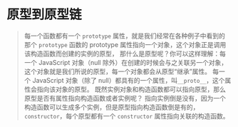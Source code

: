 # 原型到原型链

> 每一个函数都有一个 `prototype` 属性，就是我们经常在各种例子中看到的那个 `prototype`
> 函数的 prototype 属性指向一个对象，这个对象正是调用该构造函数而创建的实例的原型，
> 那什么是原型呢？你可以这样理解：每一个 JavaScript 对象（null 除外）在创建的时候会与之关联另一个对象，这个对象就是我们所说的原型，每一个对象都会从原型“继承”属性。
> 每一个 JavaScript 对象（除了 null）都具有的一个属性，叫`__proto__`，这个属性会指向该对象的原型。
> 既然实例对象和构造函数都可以指向原型，那么原型是否有属性指向构造函数或者实例呢？
> 指向实例倒是没有，因为一个构造函数可以生成多个实例，但是原型指向构造函数倒是有的，`constructor`，每个原型都有一个 `constructor` 属性指向关联的构造函数。
